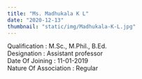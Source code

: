```yaml
---
title: "Ms. Madhukala K L"
date: "2020-12-13"
thumbnail: "static/img/Madhukala-K-L.jpg"
---
```


Qualification : M.Sc., M.Phil., B.Ed.  
Designation : Assistant professor  
Date Of Joining : 11-01-2019  
Nature Of Association : Regular
